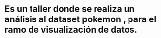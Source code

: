 # Es un taller donde se realiza un análisis al dataset pokemon , para el ramo de visualización de datos.
